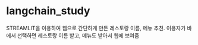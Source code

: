# langchain_study
STREAMLIT을 이용하여 웹으로 간단하게 만든 레스토랑 이름, 메뉴 추천.
이용자가 바에서 선택하면 레스토랑 이름 받고, 메뉴도 받아서 웹에 보여줌
